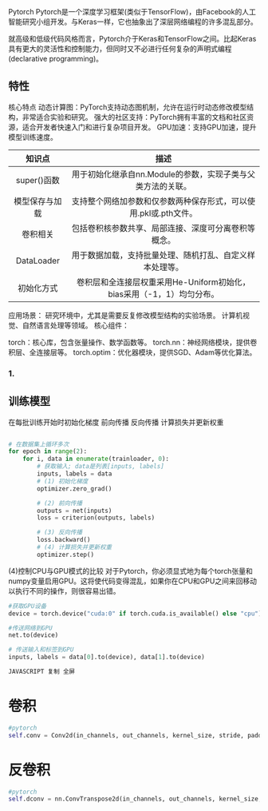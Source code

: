 
Pytorch
Pytorch是一个深度学习框架(类似于TensorFlow)，由Facebook的人工智能研究小组开发。与Keras一样，它也抽象出了深层网络编程的许多混乱部分。

就高级和低级代码风格而言，Pytorch介于Keras和TensorFlow之间。比起Keras具有更大的灵活性和控制能力，但同时又不必进行任何复杂的声明式编程(declarative programming)。


## 特性
核心特点
动态计算图：PyTorch支持动态图机制，允许在运行时动态修改模型结构，非常适合实验和研究。
强大的社区支持：PyTorch拥有丰富的文档和社区资源，适合开发者快速入门和进行复杂项目开发。
GPU加速：支持GPU加速，提升模型训练速度。

<div class="table-box"><table><thead><tr><th align="center">知识点</th><th align="center">描述</th></tr></thead><tbody><tr><td align="center">super()函数</td><td align="center">用于初始化继承自nn.Module的参数，实现子类与父类方法的关联。</td></tr><tr><td align="center">模型保存与加载</td><td align="center">支持整个网络加参数和仅参数两种保存形式，可以使用.pkl或.pth文件。</td></tr><tr><td align="center">卷积相关</td><td align="center">包括卷积核参数共享、局部连接、深度可分离卷积等概念。</td></tr><tr><td align="center">DataLoader</td><td align="center">用于数据加载，支持批量处理、随机打乱、自定义样本处理等。</td></tr><tr><td align="center">初始化方式</td><td align="center">卷积层和全连接层权重采用He-Uniform初始化，bias采用（-1，1）均匀分布。</td></tr></tbody></table></div>



应用场景：
研究环境中，尤其是需要反复修改模型结构的实验场景。
计算机视觉、自然语言处理等领域。
核心组件：

torch：核心库，包含张量操作、数学函数等。
torch.nn：神经网络模块，提供卷积层、全连接层等。
torch.optim：优化器模块，提供SGD、Adam等优化算法。 



### 1.  

##   训练模型

在每批训练开始时初始化梯度
前向传播
反向传播
计算损失并更新权重
```python

# 在数据集上循环多次
for epoch in range(2):  
    for i, data in enumerate(trainloader, 0):
        # 获取输入; data是列表[inputs, labels]
        inputs, labels = data 
        # (1) 初始化梯度
        optimizer.zero_grad() 

        # (2) 前向传播
        outputs = net(inputs)
        loss = criterion(outputs, labels)

        # (3) 反向传播
        loss.backward()
        # (4) 计算损失并更新权重
        optimizer.step()


```

(4)控制CPU与GPU模式的比较
对于Pytorch，你必须显式地为每个torch张量和numpy变量启用GPU。这将使代码变得混乱，如果你在CPU和GPU之间来回移动以执行不同的操作，则很容易出错。
```python
#获取GPU设备
device = torch.device("cuda:0" if torch.cuda.is_available() else "cpu")

#传送网络到GPU
net.to(device)

# 传送输入和标签到GPU
inputs, labels = data[0].to(device), data[1].to(device)

JAVASCRIPT 复制 全屏

```

# 卷积
```python
#pytorch
self.conv = Conv2d(in_channels, out_channels, kernel_size, stride, padding=padding, bias=bias)

```

# 反卷积
```python
#pytorch
self.dconv = nn.ConvTranspose2d(in_channels, out_channels, kernel_size, stride, bias=bias)
```